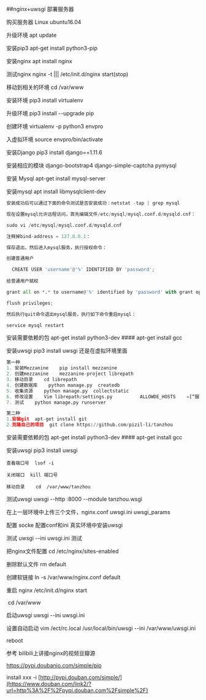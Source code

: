 

##nginx+uwsgi 部署服务器

购买服务器    Linux ubuntu16.04          

升级环境    apt update    

安装pip3    apt-get  install python3-pip

安装nginx   apt install nginx         

测试nginx   nginx -t     |||   /etc/init.d/nginx start(stop)          

移动到相关的环境  cd /var/www

安装环境    pip3 install virtualenv          

升级环境    pip3 install --upgrade pip            

创建环境    virtualenv  -p python3 envpro  

入虚拟环境    source envpro/bin/activate          

安装Django    pip3 install django==1.11.6          

安装相应的模块 django-bootstrap4   django-simple-captcha  pymysql

安装 Mysql  apt-get install mysql-server

安装mysql   apt install libmysqlclient-dev



``` python
安装成功后可以通过下面的命令测试是否安装成功：netstat -tap | grep mysql

现在设置mysql允许远程访问，首先编辑文件/etc/mysql/mysql.conf.d/mysqld.cnf：

sudo vi /etc/mysql/mysql.conf.d/mysqld.cnf

注释掉bind-address = 127.0.0.1：

保存退出，然后进入mysql服务，执行授权命令：

创建普通用户

  CREATE USER 'username'@'%' IDENTIFIED BY 'password';
    
给普通用户赋权

grant all on *.* to username@'%' identified by 'password' with grant option;

flush privileges;

然后执行quit命令退出mysql服务，执行如下命令重启mysql：

service mysql restart
```

安装需要依赖的包  apt-get install python3-dev  ####   apt-get install gcc

安装uwsgi    pip3 install uwsgi       还是在虚拟环境里面



```python
第一种
1. 安装Mezzanine    pip install mezzanine
2. 创建mezzanine    mezzanine-project librepath          
3. 移动目录    cd librepath          
4. 创建数据库    python manage.py  createdb          
5. 收集资源    python manage.py  collectstatic          
6. 修改设置    Vim librepath/settings.py          ALLOWDE_HOSTS    =[“服务器ip”]         
7. 测试    python manage.py runserver   
```

```python
第二种
1.安装git  apt-get install git
2.克隆自己的项目  git clone https://github.com/pizil-li/tanzhou
```

安装需要依赖的包  apt-get install python3-dev  ####   apt-get install gcc

安装uwsgi    pip3 install uwsgi        

```
查看端口号  lsof -i   

关闭端口  kill 端口号   

移动目录    cd  /var/www/tanzhou   

```







测试uwsgi    uwsgi --http :8000 --module tanzhou.wsgi          

在上一层环境中上传三个文件，nginx.conf  uwsgi.ini  uwsgi_params             

配置 socke  配置conf和ini             真实环境中安装uwsgi

测试    uwsgi --ini uwsgi.ini     测试   

把nginx文件配置    cd  /etc/nginx/sites-enabled          

删除默认文件    rm default          

创建软链接    ln -s /var/www/nginx.conf default  

重启 nginx     /etc/init.d/nginx start  

​            cd /var/www

启动uwsgi    uwsgi --ini uwsgi.ini          

设置自动启动    vim  /ect/rc.local          /usr/local/bin/uwsgi --ini  /var/www/uwsgi.ini                

reboot                   

参考 bilibili上讲接nginx的视频豆瓣源

<https://pypi.doubanio.com/simple/pip> 

install xxx -i [http://pypi.douban.com/simple/](https://www.douban.com/link2/?url=http%3A%2F%2Fpypi.douban.com%2Fsimple%2F)   